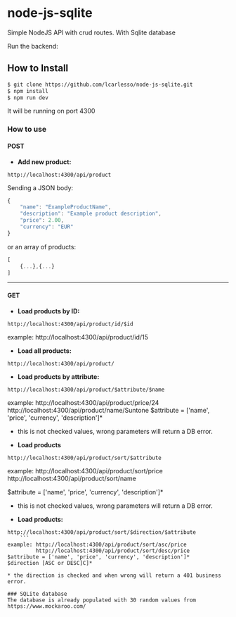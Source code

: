 # node-js-sqlite
Simple NodeJS API with crud routes. With Sqlite database

Run the backend:

## How to Install

```sh
$ git clone https://github.com/lcarlesso/node-js-sqlite.git
$ npm install 
$ npm run dev
```

It will be running on port 4300

### How to use

#### POST
* **Add new product:**
```
http://localhost:4300/api/product
```
Sending a JSON body:
```javascript
{
	"name": "ExampleProductName",
	"description": "Example product description",
	"price": 2.00,
	"currency": "EUR" 
}
```
or an array of products:
```javascript
[
	{...},{...}
]
```

---------------------------------------------

#### GET
* **Load products by ID:**
```
http://localhost:4300/api/product/id/$id
```
example: http://localhost:4300/api/product/id/15


* **Load all products:**
```
http://localhost:4300/api/product/
```

* **Load products by attribute:** 
```
http://localhost:4300/api/product/$attribute/$name
```
example: http://localhost:4300/api/product/price/24
          http://localhost:4300/api/product/name/Suntone
$attribute = ['name', 'price', 'currency', 'description']*

 * this is not checked values, wrong parameters will return a DB error.

* **Load products** 
```
http://localhost:4300/api/product/sort/$attribute
```
example: http://localhost:4300/api/product/sort/price
         http://localhost:4300/api/product/sort/name

$attribute = ['name', 'price', 'currency', 'description']*
 * this is not checked values, wrong parameters will return a DB error.


* **Load products:**
```
http://localhost:4300/api/product/sort/$direction/$attribute
	```
example: http://localhost:4300/api/product/sort/asc/price
         http://localhost:4300/api/product/sort/desc/price
$attribute = ['name', 'price', 'currency', 'description']*
$direction [ASC or DESC]C]*

* the direction is checked and when wrong will return a 401 business error.

### SQLite database
The database is already populated with 30 random values from https://www.mockaroo.com/
